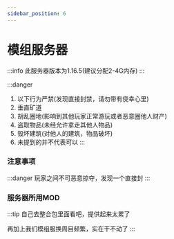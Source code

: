 ```yaml
---
sidebar_position: 6
---
```


# 模组服务器

:::info
此服务器版本为1.16.5(建议分配2-4G内存)
:::

:::danger
1. 以下行为严禁(发现直接封禁，请勿带有侥幸心里)
2. 垂直矿道
3. 胡乱圈地(影响到其他玩家正常游玩或者恶意圈他人财产)
4. 盗取物品(未经允许拿走其他人物品)
5. 毁坏建筑(对他人的建筑，物品破坏)
6. 未提到的并不代表可以
:::

### 注意事项

:::danger
玩家之间不可恶意掠夺，发现一个直接封
:::

### 服务器所用MOD

:::tip
自己去整合包里面看吧，提供起来太累了

再加上我们模组服换周目频繁，实在干不动了
:::
